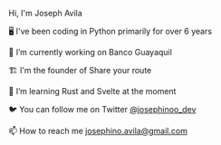 Hi, I'm Joseph Avila

🖥️ I've been coding in Python primarily for over 6 years

🔭 I’m currently working on Banco Guayaquil

🏗️ I'm the founder of Share your route

🦀 I’m learning Rust and Svelte at the moment

🐦 You can follow me on Twitter [@josephinoo_dev](https://x.com/josephinoo_dev)

📫 How to reach me [josephino.avila@gmail.com](mailto:josephino.avila@gmail.com?subject=Test)
